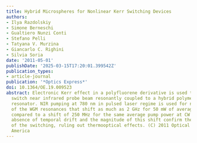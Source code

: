 ```yaml
---
title: Hybrid Microspheres for Nonlinear Kerr Switching Devices
authors:
- Ilya Razdolskiy
- Simone Berneschi
- Gualtiero Nunzi Conti
- Stefano Pelli
- Tatyana V. Murzina
- Giancarlo C. Righini
- Silvia Soria
date: '2011-05-01'
publishDate: '2025-03-15T17:20:01.399542Z'
publication_types:
- article-journal
publication: '*Optics Express*'
doi: 10.1364/OE.19.009523
abstract: Electronic Kerr effect in a polyfluorene derivative is used to reversibly
  switch near infrared probe beam resonantly coupled to a hybrid polymer-silica microspherical
  resonator. NIR pumping at 780 nm in pulsed laser regime is used for non-linear switching
  of the WGM resonances that shift as much as 2 GHz for 50 mW of average pump power,
  compared to a shift of 250 MHz for the same average pump power at CW regime. The
  absence of temporal drift and the magnitude of this shift confirm the Kerr nature
  of the switching, ruling out thermooptical effects. (C) 2011 Optical Society of
  America
---
```

